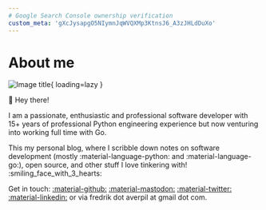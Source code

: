 ```yaml
---
# Google Search Console ownership verification
custom_meta: 'gXcJysapgO5NIymnJqWVQXMp3KtnsJ6_A3zJHLdDuXo'
---
```


# About me

![Image title](https://github.com/fredrikaverpil.png){ loading=lazy }

:wave: Hey there!

I am a passionate, enthusiastic and professional software developer with 15+ years of professional Python engineering experience but now venturing into working full time with Go.

This my personal blog, where I scribble down notes on software development (mostly :material-language-python: and :material-language-go:), open source, and other stuff I love tinkering with! :smiling_face_with_3_hearts:

Get in touch: [:material-github:](https://github.com/fredrikaverpil)
[:material-mastodon:](https://fosstodon.org/@fredrikaverpil)
[:material-twitter:](https://twitter.com/fredrikaverpil)
[:material-linkedin:](https://www.linkedin.com/in/fredrik/) or via fredrik dot averpil at gmail dot com.
